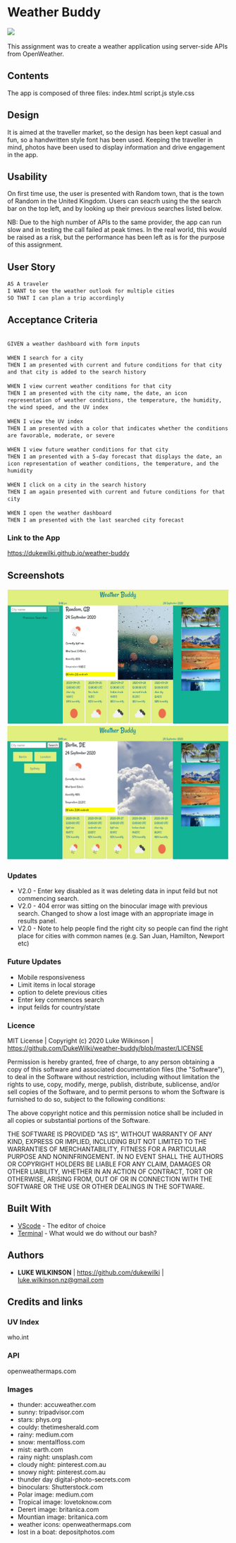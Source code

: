 # Weather Buddy 

<img src="https://img.shields.io/badge/Licence-MIT%20License-green"><br>

This assignment was to create a weather application using server-side APIs from OpenWeather.

## Contents
<p>
The app is composed of three files:
index.html script.js style.css
</p>

## Design
<p>It is aimed at the traveller market, so the design has been kept casual and fun, so a handwritten style font has been used. Keeping the traveller in mind, photos have been used to display information and drive engagement in the app.</p>

## Usability
<p> On first time use, the user is presented with Random town, that is the town of Random in the United Kingdom. Users can seacrh using the the search bar on the top left, and by looking up their previous searches listed below.

NB: Due to the high number of APIs to the same provider, the app can run slow and in testing the call failed at peak times. In the real world, this would be raised as a risk, but the performance has been left as is for the purpose of this assignment.</p>

## User Story
    
```
AS A traveler
I WANT to see the weather outlook for multiple cities
SO THAT I can plan a trip accordingly
```

## Acceptance Criteria

```

GIVEN a weather dashboard with form inputs

WHEN I search for a city
THEN I am presented with current and future conditions for that city and that city is added to the search history

WHEN I view current weather conditions for that city
THEN I am presented with the city name, the date, an icon representation of weather conditions, the temperature, the humidity, the wind speed, and the UV index

WHEN I view the UV index
THEN I am presented with a color that indicates whether the conditions are favorable, moderate, or severe

WHEN I view future weather conditions for that city
THEN I am presented with a 5-day forecast that displays the date, an icon representation of weather conditions, the temperature, and the humidity

WHEN I click on a city in the search history
THEN I am again presented with current and future conditions for that city

WHEN I open the weather dashboard
THEN I am presented with the last searched city forecast

```

### Link to the App
https://dukewilki.github.io/weather-buddy

## Screenshots
![Screenshot 1](https://github.com/DukeWilki/weather-buddy/blob/master/assets/random.JPG)
![Screenshot 2](https://github.com/DukeWilki/weather-buddy/blob/master/assets/berlin.JPG)


### Updates
* V2.0 - Enter key disabled as it was deleting data in input feild but not commencing search.
* V2.0 - 404 error was sitting on the binocular image with previous search. Changed to show a lost image with an appropriate image in results panel.
* V2.0 - Note to help people find the right city so people can find the right place for cities with common names (e.g. San Juan, Hamilton, Newport etc) 

### Future Updates
* Mobile responsiveness
* Limit items in local storage
* option to delete previous cities
* Enter key commences search
* input feilds for country/state 



### Licence
MIT License | Copyright (c) 2020 Luke Wilkinson | https://github.com/DukeWilki/weather-buddy/blob/master/LICENSE

Permission is hereby granted, free of charge, to any person obtaining a copy
of this software and associated documentation files (the "Software"), to deal
in the Software without restriction, including without limitation the rights
to use, copy, modify, merge, publish, distribute, sublicense, and/or sell
copies of the Software, and to permit persons to whom the Software is
furnished to do so, subject to the following conditions:

The above copyright notice and this permission notice shall be included in all
copies or substantial portions of the Software.

THE SOFTWARE IS PROVIDED "AS IS", WITHOUT WARRANTY OF ANY KIND, EXPRESS OR
IMPLIED, INCLUDING BUT NOT LIMITED TO THE WARRANTIES OF MERCHANTABILITY,
FITNESS FOR A PARTICULAR PURPOSE AND NONINFRINGEMENT. IN NO EVENT SHALL THE
AUTHORS OR COPYRIGHT HOLDERS BE LIABLE FOR ANY CLAIM, DAMAGES OR OTHER
LIABILITY, WHETHER IN AN ACTION OF CONTRACT, TORT OR OTHERWISE, ARISING FROM,
OUT OF OR IN CONNECTION WITH THE SOFTWARE OR THE USE OR OTHER DEALINGS IN THE
SOFTWARE.

## Built With
* [VScode](https://code.visualstudio.com/) - The editor of choice
* [Terminal](https:///) - What would we do without our bash?

## Authors
* **LUKE WILKINSON** | https://github.com/dukewilki | luke.wilkinson.nz@gmail.com

## Credits and links
### UV Index
who.int
### API
openweathermaps.com
### Images
* thunder: accuweather.com
* sunny: tripadvisor.com
* stars: phys.org
* couldy: thetimesherald.com
* rainy: medium.com
* snow: mentalfloss.com
* mist: earth.com
* rainy night: unsplash.com
* cloudy night: pinterest.com.au
* snowy night: pinterest.com.au
* thunder day digital-photo-secrets.com
* binoculars: Shutterstock.com
* Polar image: medium.com
* Tropical image: lovetoknow.com
* Derert image: britanica.com
* Mountian image: britanica.com
* weather icons: openweathermaps.com
* lost in a boat: depositphotos.com
